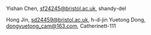 Yishan Chen, sf24245@bristol.ac.uk, shandy-del

Hong Jin, sd24459@bristol.ac.uk, h-d-jin
Yuetong Dong, dongyuetong_cam@163.com, Catherinett-111

